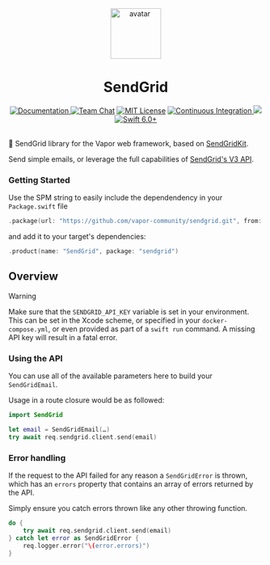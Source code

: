 <div align="center">
    <img src="https://avatars.githubusercontent.com/u/26165732?s=200&v=4" width="100" height="100" alt="avatar" />
    <h1>SendGrid</h1>
    <a href="https://swiftpackageindex.com/vapor-community/sendgrid/documentation">
        <img src="https://design.vapor.codes/images/readthedocs.svg" alt="Documentation">
    </a>
    <a href="https://discord.gg/vapor"><img src="https://design.vapor.codes/images/discordchat.svg" alt="Team Chat"></a>
    <a href="LICENSE"><img src="https://design.vapor.codes/images/mitlicense.svg" alt="MIT License"></a>
    <a href="https://github.com/vapor-community/sendgrid/actions/workflows/test.yml">
        <img src="https://img.shields.io/github/actions/workflow/status/vapor-community/sendgrid/test.yml?event=push&style=plastic&logo=github&label=tests&logoColor=%23ccc" alt="Continuous Integration">
    </a>
    <a href="https://codecov.io/github/vapor-community/sendgrid">
        <img src="https://img.shields.io/codecov/c/github/vapor-community/sendgrid?style=plastic&logo=codecov&label=codecov">
    </a>
    <a href="https://swift.org">
        <img src="https://design.vapor.codes/images/swift60up.svg" alt="Swift 6.0+">
    </a>
</div>
<br>

📧 SendGrid library for the Vapor web framework, based on [SendGridKit](https://github.com/vapor-community/sendgrid-kit).

Send simple emails, or leverage the full capabilities of [SendGrid's V3 API](https://www.twilio.com/docs/sendgrid/api-reference/mail-send/mail-send).

### Getting Started

Use the SPM string to easily include the dependendency in your `Package.swift` file

```swift
.package(url: "https://github.com/vapor-community/sendgrid.git", from: "6.0.0-rc.1")
```

and add it to your target's dependencies:

```swift
.product(name: "SendGrid", package: "sendgrid")
```

## Overview

> [!WARNING]
> Make sure that the `SENDGRID_API_KEY` variable is set in your environment.
This can be set in the Xcode scheme, or specified in your `docker-compose.yml`, or even provided as part of a `swift run` command.
A missing API key will result in a fatal error.

### Using the API

You can use all of the available parameters here to build your `SendGridEmail`.

Usage in a route closure would be as followed:

```swift
import SendGrid

let email = SendGridEmail(…)
try await req.sendgrid.client.send(email)
```

### Error handling

If the request to the API failed for any reason a `SendGridError` is thrown, which has an `errors` property that contains an array of errors returned by the API.

Simply ensure you catch errors thrown like any other throwing function.

```swift
do {
	try await req.sendgrid.client.send(email)
} catch let error as SendGridError {
	req.logger.error("\(error.errors)")
}
```
